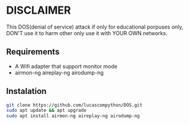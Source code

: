 # DISCLAIMER
This DOS(denial of service) attack if only for educational porpuses only, DON'T use it to harm other only use it with YOUR OWN networks.


## Requirements
- A Wifi adapter that support monitor mode
- airmon-ng aireplay-ng airodump-ng

## Instalation
```sh
git clone https://github.com/lucascompython/DOS.git
sudo apt update && apt upgrade
sudo apt install airmon-ng aireplay-ng airodump-ng
```
